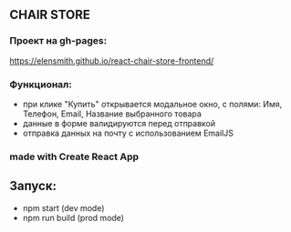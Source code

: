 ## CHAIR STORE

### Проект на gh-pages:

https://elensmith.github.io/react-chair-store-frontend/

### Функционал:

- при клике "Купить" открывается модальное окно, с полями: Имя, Телефон, Email, Название выбранного товара
- данные в форме валидируются перед отправкой
- отправка данных на почту с использованием EmailJS

### made with Create React App

## Запуск:

- npm start (dev mode)
- npm run build (prod mode)
